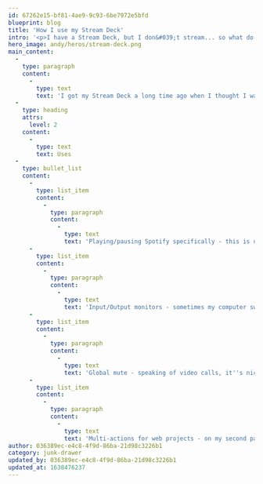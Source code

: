 ```yaml
---
id: 67262e15-bf81-4ae9-9c93-6be7972e5bfd
blueprint: blog
title: 'How I use my Stream Deck'
intro: '<p>I have a Stream Deck, but I don&#039;t stream... so what do I use it for?</p>'
hero_image: andy/heros/stream-deck.png
main_content:
  -
    type: paragraph
    content:
      -
        type: text
        text: 'I got my Stream Deck a long time ago when I thought I was going to get back into streaming... but that never happened but I still use my Stream Deck almost every day!'
  -
    type: heading
    attrs:
      level: 2
    content:
      -
        type: text
        text: Uses
  -
    type: bullet_list
    content:
      -
        type: list_item
        content:
          -
            type: paragraph
            content:
              -
                type: text
                text: 'Playing/pausing Spotify specifically - this is useful when I want to watch a video. The play/pause keyboard on my keyboard will pause the video that''s starting to play not the music in the background so the pause button on the Stream Deck is now my default instead of the key on my keyboard'
      -
        type: list_item
        content:
          -
            type: paragraph
            content:
              -
                type: text
                text: 'Input/Output monitors - sometimes my computer switches which mic or speakers it''s using and when I''m hopping on a video call it is nice to have a button to press instead of trying to switch in the video UI or system UI.'
      -
        type: list_item
        content:
          -
            type: paragraph
            content:
              -
                type: text
                text: 'Global mute - speaking of video calls, it''s nice to have a quick mute button.'
      -
        type: list_item
        content:
          -
            type: paragraph
            content:
              -
                type: text
                text: 'Multi-actions for web projects - on my second page I have all my various projects set up as multi actions, clicking one will pull up the code and open the page in the browser'
author: 036389ec-e4c8-4f9d-86ba-21d98c3226b1
category: junk-drawer
updated_by: 036389ec-e4c8-4f9d-86ba-21d98c3226b1
updated_at: 1638476237
---
```


